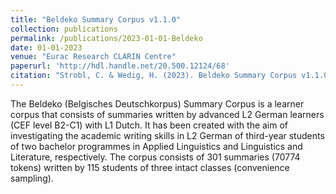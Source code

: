 ```yaml
---
title: "Beldeko Summary Corpus v1.1.0"
collection: publications
permalink: /publications/2023-01-01-Beldeko
date: 01-01-2023
venue: "Eurac Research CLARIN Centre"
paperurl: 'http://hdl.handle.net/20.500.12124/68'
citation: "Strobl, C. & Wedig, H. (2023). Beldeko Summary Corpus v1.1.0, Eurac Research CLARIN Centre, http://hdl.handle.net/20.500.12124/68."
---
```

The Beldeko (Belgisches Deutschkorpus) Summary Corpus is a learner corpus that consists of summaries written by advanced L2 German learners (CEF level B2-C1) with L1 Dutch. It has been created with the aim of investigating the academic writing skills in L2 German of third-year students of two bachelor programmes in Applied Linguistics and Linguistics and Literature, respectively. The corpus consists of 301 summaries (70774 tokens) written by 115 students of three intact classes (convenience sampling). 
